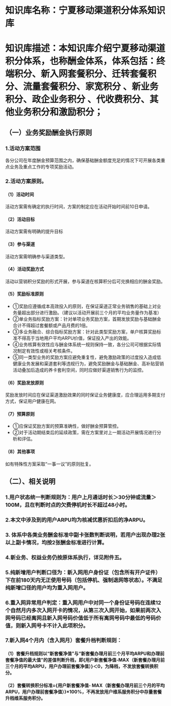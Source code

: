 # 知识库名称：宁夏移动渠道积分体系知识库
# 知识库描述：本知识库介绍宁夏移动渠道积分体系，也称酬金体系，体系包括：终端积分、新入网套餐积分、迁转套餐积分、流量套餐积分、家宽积分 、新业务积分、政企业务积分 、代收费积分、其他业务积分和激励积分；
## （一）业务奖励酬金执行原则
### 1.活动方案范围
各分公司在年度酬金预算范围之内，确保基础酬金额度充足的情况下可开展各类重点业务及重点工作的专项奖励活动。
### 2.活动方案原则。
#### （1）活动时间
活动方案需有确定的执行时间，方案的制定应在活动开始时间前10日申请。
#### （2）活动目标
活动方案需有明确的提升目标
#### （3）参与渠道
活动方案需明确参与渠道类型。
#### （4）活动奖励方式
活动以营销积分奖励的形式开展，参与渠道在核算积分后可兑换相应的酬金奖励。
#### （5）奖励标准原则
- ①奖励应遵循成本高效投入的原则，在保证渠道正常业务销售的基础上对业务量超出部分进行激励。（建议以活动开展前三个月的平均业务量作为基准）
- ②单业务指标奖励方案：针对单项业务奖励方案，首期发放奖励与基础酬金合计不得超过套餐额或产品月费的1倍。
- ③多业务融合、综合指标奖励方案：针对此类型奖励方案，单户核算奖励标准不得高于当地用户平均ARPU价值，保证投入产出的效能。
- ④业务核算有效性应与酬金体系统一规则保持一致，各分公司可根据实际情况制定有效性或相关考核条件。
- ⑤同一类型业务的奖励方案应避免重复性，避免激励政策的过度投入造成低健康业务发展和渠道套利等违规行为，避免奖励酬金与基础酬金、高补贴营销活动叠加后造成的养卡套利空间，同时应做好渠道销售行为的监控。
#### （6）奖励发放原则
奖励发放时间应在保证渠道激励效果的同时保证业务健康度，应合理运用多期支付方式，保证用户健康在网。
#### （7）预算原则
- ①应保证奖励方案的预算准确性，做好酬金预算管控。
- ②对于活动期结束后的延续政策，需在方案里对上一期活动开展情况进行分析和评估。
#### （8）其他事项
如有特殊性方案采取“一事一议”的原则批复。
## （二）、相关说明
### 1.用户状态统一判断规则为：用户上月通话时长＞30分钟或流量＞100M，且在判断时点的欠费停机时长不超过48小时。
### 2.本文中涉及到的用户ARPU均为核减优惠折扣后的净ARPU。
### 3. 体系中各类业务酬金标准中副卡张数判断说明，若用户出现办理2张以上副卡情况，均按2张酬金标准进行计算。
### 4.新业务、权益业务仍按原体系执行，详见附件五。
### 5.纯新增用户判断口径为：新入网用户身份证（包含所有开户证件）下在前180天内无正使用号码（包括停机、强制退网等状态）。不满足纯新增口径的用户均为重入网用户。
### 6.重入网异常用户判定：重入网用户中对同一个身份证号码在连续12个自然月内多次入网开卡的情况，从第三次入网开始，如果前两次入网号码已经离网且新入网号码价值低于所有离网号码中最低的号码价值，则新入网号卡不计入此项积分。
### 7.新入网4个月内（含入网月）套餐升档判断规则：
#### （1）套餐升档规则以“新套餐净值”与“新套餐办理月前三个月平均ARPU和办理前套餐净值的最大值”的差值判断升档，即{用户新套餐净值-MAX（新套餐办理月前三个月的平均ARPU，用户办理前套餐净值）}＜0，为降档，不发放套餐转换积分。
#### （2）套餐转换积分标准={用户新套餐净值- MAX（新套餐办理月前三个月的平均ARPU，用户办理前套餐净值）}×100%，不再发放用户维系服务积分中存量套餐升档维系服务积分。